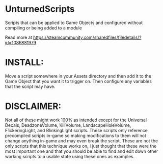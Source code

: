 # UnturnedScripts
Scripts that can be applied to Game Objects and configured without compiling or being added to a module

Read more at https://steamcommunity.com/sharedfiles/filedetails/?id=1086881979

# INSTALL: 
Move a script somewhere in your Assets directory and then add it to the Game Object that you want it to trigger on. Then configure any variables that the script may have.

# DISCLAIMER: 
Not all of these might work 100% as intended except for the Universal Decals, DeadzoneVolume, KillVolume, LandscapeHoleVolume, FlickeringLight, and BlinkingLight scripts. These scripts only reference precompiled scripts in-game so making modifications to them will not change anything in-game and may even break the script. These are not the only scripts that this technique works on, I just thought that these were the most important one and that you should be able to find and edit down other working scripts to a usable state using these ones as examples.

